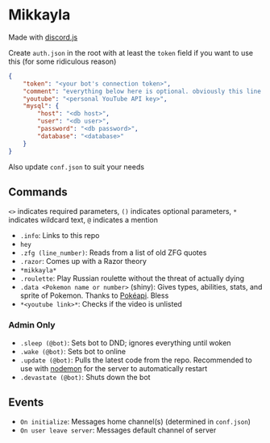 # Mikkayla
Made with [discord.js](https://discord.js.org/)

Create `auth.json` in the root with at least the `token` field if you want to use this (for some ridiculous reason)
```json
{
    "token": "<your bot's connection token>",
    "comment": "everything below here is optional. obviously this line is too",
    "youtube": "<personal YouTube API key>",
    "mysql": {
        "host": "<db host>",
        "user": "<db user>",
        "password": "<db password>",
        "database": "<database>"
    }
}
```
Also update `conf.json` to suit your needs

## Commands
`<>` indicates required parameters, `()` indicates optional parameters, `*` indicates wildcard text, `@` indicates a mention
- `.info`: Links to this repo
- `hey`
- `.zfg (line_number)`: Reads from a list of old ZFG quotes
- `.razor`: Comes up with a Razor theory
- `*mikkayla*`
- `.roulette`: Play Russian roulette without the threat of actually dying
- `.data <Pokemon name or number>` (shiny): Gives types, abilities, stats, and sprite of Pokemon. Thanks to [Pokéapi](https://pokeapi.co/). Bless
- `*<youtube link>*`: Checks if the video is unlisted

### Admin Only
- `.sleep (@bot)`: Sets bot to DND; ignores everything until woken
- `.wake (@bot)`: Sets bot to online
- `.update (@bot)`: Pulls the latest code from the repo. Recommended to use with [nodemon](https://nodemon.io/) for the server to automatically restart
- `.devastate (@bot)`: Shuts down the bot

## Events
- `On initialize`: Messages home channel(s) (determined in `conf.json`)
- `On user leave server`: Messages default channel of server
